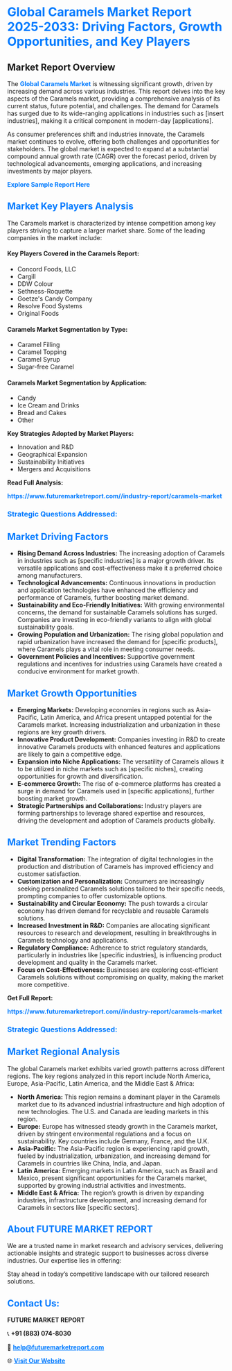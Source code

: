<h1 style="color: #007BFF;">Global Caramels Market Report 2025-2033: Driving Factors, Growth Opportunities, and Key Players</h1>

<section id="overview">
<h2>Market Report Overview</h2>
<p>The <a href="https://www.futuremarketreport.com//industry-report/caramels-market" style="color: #007BFF; text-decoration: none;"><strong>Global Caramels Market</strong></a> is witnessing significant growth, driven by increasing demand across various industries. This report delves into the key aspects of the Caramels market, providing a comprehensive analysis of its current status, future potential, and challenges. The demand for Caramels has surged due to its wide-ranging applications in industries such as [insert industries], making it a critical component in modern-day [applications].</p>
<p>As consumer preferences shift and industries innovate, the Caramels market continues to evolve, offering both challenges and opportunities for stakeholders. The global market is expected to expand at a substantial compound annual growth rate (CAGR) over the forecast period, driven by technological advancements, emerging applications, and increasing investments by major players.</p>
</section>

<section id="overview">
<p><a href="https://www.futuremarketreport.com//request-sample/reportId=91480" style="color: #007BFF; text-decoration: none;"><strong>Explore Sample Report Here</strong></a></p>
</section>

<section id="key-players">
<h2 style="color: #007BFF;">Market Key Players Analysis</h2>
<p>The Caramels market is characterized by intense competition among key players striving to capture a larger market share. Some of the leading companies in the market include:</p>
<h4>Key Players Covered in the Caramels Report:</h4>
<ul><li>Concord Foods, LLC</li><li>Cargill</li><li>DDW Colour</li><li>Sethness-Roquette</li><li>Goetze&#039;s Candy Company</li><li>Resolve Food Systems</li><li>Original Foods</li></ul>
<h4>Caramels Market Segmentation by Type:</h4>
<ul><li>Caramel Filling</li><li>Caramel Topping</li><li>Caramel Syrup</li><li>Sugar-free Caramel</li></ul>

<h4>Caramels Market Segmentation by Application:</h4>
<ul><li>Candy</li><li>Ice Cream and Drinks</li><li>Bread and Cakes</li><li>Other</li></ul>
<p><strong>Key Strategies Adopted by Market Players:</strong></p>
<ul>
<li>Innovation and R&D</li>
<li>Geographical Expansion</li>
<li>Sustainability Initiatives</li>
<li>Mergers and Acquisitions</li>
</ul>
</section>

<section>
<p><strong>Read Full Analysis: </strong></p><a href="https://www.futuremarketreport.com//industry-report/caramels-market" style="color: #007BFF; text-decoration: none;"><strong>https://www.futuremarketreport.com//industry-report/caramels-market</strong></a>
<h3 style="color: #007BFF;">Strategic Questions Addressed:</h3>
</section>

<section id="driving-factors">
<h2 style="color: #007BFF;">Market Driving Factors</h2>
<ul>
<li><strong>Rising Demand Across Industries:</strong> The increasing adoption of Caramels in industries such as [specific industries] is a major growth driver. Its versatile applications and cost-effectiveness make it a preferred choice among manufacturers.</li>
<li><strong>Technological Advancements:</strong> Continuous innovations in production and application technologies have enhanced the efficiency and performance of Caramels, further boosting market demand.</li>
<li><strong>Sustainability and Eco-Friendly Initiatives:</strong> With growing environmental concerns, the demand for sustainable Caramels solutions has surged. Companies are investing in eco-friendly variants to align with global sustainability goals.</li>
<li><strong>Growing Population and Urbanization:</strong> The rising global population and rapid urbanization have increased the demand for [specific products], where Caramels plays a vital role in meeting consumer needs.</li>
<li><strong>Government Policies and Incentives:</strong> Supportive government regulations and incentives for industries using Caramels have created a conducive environment for market growth.</li>
</ul>
</section>

<section id="growth-opportunities">
<h2 style="color: #007BFF;">Market Growth Opportunities</h2>
<ul>
<li><strong>Emerging Markets:</strong> Developing economies in regions such as Asia-Pacific, Latin America, and Africa present untapped potential for the Caramels market. Increasing industrialization and urbanization in these regions are key growth drivers.</li>
<li><strong>Innovative Product Development:</strong> Companies investing in R&D to create innovative Caramels products with enhanced features and applications are likely to gain a competitive edge.</li>
<li><strong>Expansion into Niche Applications:</strong> The versatility of Caramels allows it to be utilized in niche markets such as [specific niches], creating opportunities for growth and diversification.</li>
<li><strong>E-commerce Growth:</strong> The rise of e-commerce platforms has created a surge in demand for Caramels used in [specific applications], further boosting market growth.</li>
<li><strong>Strategic Partnerships and Collaborations:</strong> Industry players are forming partnerships to leverage shared expertise and resources, driving the development and adoption of Caramels products globally.</li>
</ul>
</section>

<section id="trending-factors">
<h2 style="color: #007BFF;">Market Trending Factors</h2>
<ul>
<li><strong>Digital Transformation:</strong> The integration of digital technologies in the production and distribution of Caramels has improved efficiency and customer satisfaction.</li>
<li><strong>Customization and Personalization:</strong> Consumers are increasingly seeking personalized Caramels solutions tailored to their specific needs, prompting companies to offer customizable options.</li>
<li><strong>Sustainability and Circular Economy:</strong> The push towards a circular economy has driven demand for recyclable and reusable Caramels solutions.</li>
<li><strong>Increased Investment in R&D:</strong> Companies are allocating significant resources to research and development, resulting in breakthroughs in Caramels technology and applications.</li>
<li><strong>Regulatory Compliance:</strong> Adherence to strict regulatory standards, particularly in industries like [specific industries], is influencing product development and quality in the Caramels market.</li>
<li><strong>Focus on Cost-Effectiveness:</strong> Businesses are exploring cost-efficient Caramels solutions without compromising on quality, making the market more competitive.</li>
</ul>
</section>

<section>
<p><strong>Get Full Report: </strong></p><a href="https://www.futuremarketreport.com//industry-report/caramels-market" style="color: #007BFF; text-decoration: none;"><strong>https://www.futuremarketreport.com//industry-report/caramels-market</strong></a>
<h3 style="color: #007BFF;">Strategic Questions Addressed:</h3>
</section>


<section id="regional-analysis">
<h2 style="color: #007BFF;">Market Regional Analysis</h2>
<p>The global Caramels market exhibits varied growth patterns across different regions. The key regions analyzed in this report include North America, Europe, Asia-Pacific, Latin America, and the Middle East & Africa:</p>
<ul>
<li><strong>North America:</strong> This region remains a dominant player in the Caramels market due to its advanced industrial infrastructure and high adoption of new technologies. The U.S. and Canada are leading markets in this region.</li>
<li><strong>Europe:</strong> Europe has witnessed steady growth in the Caramels market, driven by stringent environmental regulations and a focus on sustainability. Key countries include Germany, France, and the U.K.</li>
<li><strong>Asia-Pacific:</strong> The Asia-Pacific region is experiencing rapid growth, fueled by industrialization, urbanization, and increasing demand for Caramels in countries like China, India, and Japan.</li>
<li><strong>Latin America:</strong> Emerging markets in Latin America, such as Brazil and Mexico, present significant opportunities for the Caramels market, supported by growing industrial activities and investments.</li>
<li><strong>Middle East & Africa:</strong> The region’s growth is driven by expanding industries, infrastructure development, and increasing demand for Caramels in sectors like [specific sectors].</li>
</ul>
</section>

<footer>
<h2 style="color: #007BFF;">About FUTURE MARKET REPORT</h2>
<p>We are a trusted name in market research and advisory services, delivering actionable insights and strategic support to businesses across diverse industries. Our expertise lies in offering:</p>

<p>Stay ahead in today’s competitive landscape with our tailored research solutions.</p>

<h2 style="color: #007BFF;">Contact Us:</h2>
<p><strong>FUTURE MARKET REPORT</strong></p>
<p>📞 <strong>+91 (883) 074-8030</strong></p>
<p>📧 <strong><a href="mailto:help@futuremarketreport.com" style="color: #007BFF;">help@futuremarketreport.com</a></strong></p>
<p>🌐 <strong><a href="https://www.futuremarketreport.com/" style="color: #007BFF;">Visit Our Website</a></strong></p>
</footer>